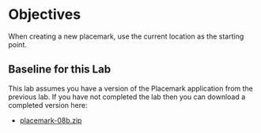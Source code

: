 # Objectives

When creating a new placemark, use the current location as the starting point.

## Baseline for this Lab

This lab assumes you have a version of the Placemark application from the previous lab. If you have not completed the lab then you can download a completed version here:

- [placemark-08b.zip](archives/placemark-08b.zip)
